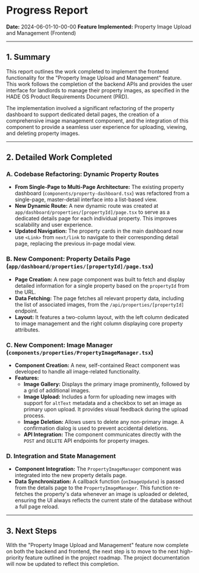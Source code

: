 # Progress Report

**Date:** 2024-06-01-10-00-00
**Feature Implemented:** Property Image Upload and Management (Frontend)

---

## 1. Summary

This report outlines the work completed to implement the frontend functionality for the "Property Image Upload and Management" feature. This work follows the completion of the backend APIs and provides the user interface for landlords to manage their property images, as specified in the HADE OS Product Requirements Document (PRD).

The implementation involved a significant refactoring of the property dashboard to support dedicated detail pages, the creation of a comprehensive image management component, and the integration of this component to provide a seamless user experience for uploading, viewing, and deleting property images.

---

## 2. Detailed Work Completed

### A. Codebase Refactoring: Dynamic Property Routes

- **From Single-Page to Multi-Page Architecture:** The existing property dashboard (`components/property-dashboard.tsx`) was refactored from a single-page, master-detail interface into a list-based view.
- **New Dynamic Route:** A new dynamic route was created at `app/dashboard/properties/[propertyId]/page.tsx` to serve as a dedicated details page for each individual property. This improves scalability and user experience.
- **Updated Navigation:** The property cards in the main dashboard now use `<Link>` from `next/link` to navigate to their corresponding detail page, replacing the previous in-page modal view.

### B. New Component: Property Details Page (`app/dashboard/properties/[propertyId]/page.tsx`)

- **Page Creation:** A new page component was built to fetch and display detailed information for a single property based on the `propertyId` from the URL.
- **Data Fetching:** The page fetches all relevant property data, including the list of associated images, from the `/api/properties/[propertyId]` endpoint.
- **Layout:** It features a two-column layout, with the left column dedicated to image management and the right column displaying core property attributes.

### C. New Component: Image Manager (`components/properties/PropertyImageManager.tsx`)

- **Component Creation:** A new, self-contained React component was developed to handle all image-related functionality.
- **Features:**
  - **Image Gallery:** Displays the primary image prominently, followed by a grid of additional images.
  - **Image Upload:** Includes a form for uploading new images with support for `altText` metadata and a checkbox to set an image as primary upon upload. It provides visual feedback during the upload process.
  - **Image Deletion:** Allows users to delete any non-primary image. A confirmation dialog is used to prevent accidental deletions.
  - **API Integration:** The component communicates directly with the `POST` and `DELETE` API endpoints for property images.

### D. Integration and State Management

- **Component Integration:** The `PropertyImageManager` component was integrated into the new property details page.
- **Data Synchronization:** A callback function (`onImageUpdate`) is passed from the details page to the `PropertyImageManager`. This function re-fetches the property's data whenever an image is uploaded or deleted, ensuring the UI always reflects the current state of the database without a full page reload.

---

## 3. Next Steps

With the "Property Image Upload and Management" feature now complete on both the backend and frontend, the next step is to move to the next high-priority feature outlined in the project roadmap. The project documentation will now be updated to reflect this completion.
